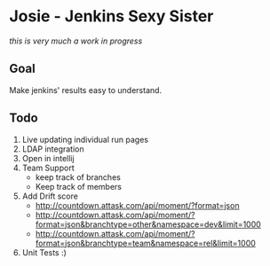 Josie - Jenkins Sexy Sister
===========================
*this is very much a work in progress*

Goal
----
Make jenkins' results easy to understand.

Todo
----
1. Live updating individual run pages
2. LDAP integration
3. Open in intellij
4. Team Support
	* keep track of branches
	* Keep track of members
5. Add Drift score
	* http://countdown.attask.com/api/moment/?format=json
	* http://countdown.attask.com/api/moment/?format=json&branchtype=other&namespace=dev&limit=1000
	* http://countdown.attask.com/api/moment/?format=json&branchtype=team&namespace=rel&limit=1000
6. Unit Tests :)